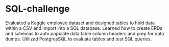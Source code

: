 # SQL-challenge
Evaluated a Kaggle employee dataset and designed tables to hold data within a CSV and import into a SQL database. Learned how to create ERDs and schemas to auto populate data table column headers and prep for data dumps. Utilized PostgresSQL to evaluate tables and test SQL queries.
